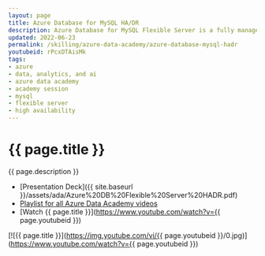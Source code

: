 ```yaml
---
layout: page
title: Azure Database for MySQL HA/DR
description: Azure Database for MySQL Flexible Server is a fully managed MySQL database offering that provides flexible scalability and allows for granular control over database management and configuration settings. This session, delivered by Avnish Rastogi from the MySQL Flexible Server team, will explore the high availability and disaster recovery options available to Azure SQL Database for MySQL Flexible Server, ensuring the right level of business continuity that meets your objectives. We’ll discuss zone availability, backups, and scaling considerations.
updated: 2022-06-23
permalink: /skilling/azure-data-academy/azure-database-mysql-hadr
youtubeid: rPcxDTAisMk
tags: 
- azure
- data, analytics, and ai
- azure data academy
- academy session
- mysql
- flexible server
- high availability
---
```


# {{ page.title }}

{{ page.description }}

* [Presentation Deck]({{ site.baseurl }}/assets/ada/Azure%20DB%20Flexible%20Server%20HADR.pdf)
* [Playlist for all Azure Data Academy videos](https://www.youtube.com/playlist?list=PLz7jPMmpNrjlOS4hbINKqLVBafb5yD5Rm)
* [Watch {{ page.title }}](https://www.youtube.com/watch?v={{ page.youtubeid }})

[![{{ page.title }}](https://img.youtube.com/vi/{{ page.youtubeid }}/0.jpg)](https://www.youtube.com/watch?v={{ page.youtubeid }})
